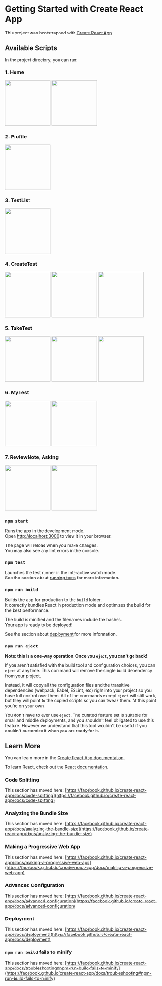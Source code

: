 # Getting Started with Create React App

This project was bootstrapped with [Create React App](https://github.com/facebook/create-react-app).

## Available Scripts

In the project directory, you can run:

### 1. Home
<img src="http://user-images.githubusercontent.com/105481172/173338207-26b9d6e9-129e-4623-a175-139291e867e1.JPG" width="150" height="150" />     <img src="https://user-images.githubusercontent.com/105481172/173339578-a5a38bf2-0966-40cc-8e0a-6ad93828fa21.JPG" width="150" height="150" />

### 2. Profile
<img src="https://user-images.githubusercontent.com/105481172/173340254-93500d28-8d08-4386-a7b0-179f01942164.JPG" width="150" height="150" />

### 3. TestList
<img src="https://user-images.githubusercontent.com/105481172/173340570-3c69daf5-6092-427d-b856-400b3a5098cc.JPG" width="150" height="150" />

### 4. CreateTest
<img src="https://user-images.githubusercontent.com/105481172/173340981-76607229-5684-43df-8118-c68c113f19d3.JPG" width="150" height="150" />     <img src="https://user-images.githubusercontent.com/105481172/173341040-d957dfbf-12de-497a-aab4-2469b0381e39.JPG" width="150" height="150" />     <img src="https://user-images.githubusercontent.com/105481172/173341146-7d72a53a-9055-4639-bc2d-782540e52c82.JPG" width="150" height="150" />

### 5. TakeTest
<img src="https://user-images.githubusercontent.com/105481172/173341464-25394e48-2239-4236-83f1-cd8742c931b6.JPG" width="150" height="150" />     <img src="https://user-images.githubusercontent.com/105481172/173341560-b01749f0-71b0-4b83-bfb5-857024649f54.JPG" width="150" height="150" />     <img src="https://user-images.githubusercontent.com/105481172/173341716-4875cc91-355b-4602-b6ae-6babc827a941.JPG" width="150" height="150" />

### 6. MyTest
<img src="https://user-images.githubusercontent.com/105481172/173341858-474a3b1f-7c64-4e55-bbff-771a41f0bce7.JPG" width="150" height="150" />     <img src="https://user-images.githubusercontent.com/105481172/173341979-68d55826-bf3a-49e7-92be-c099fae1fb6a.JPG" width="150" height="150" />     

### 7. ReviewNote, Asking
<img src="https://user-images.githubusercontent.com/105481172/173342523-fd95ab0b-11b9-4c8b-a24b-7a5dca540545.JPG" width="150" height="150" />     <img src="https://user-images.githubusercontent.com/105481172/173342515-8c0a18b7-c5ca-4e75-81a2-40fe9006b2cd.JPG" width="150" height="150" /> 

### `npm start`

Runs the app in the development mode.\
Open [http://localhost:3000](http://localhost:3000) to view it in your browser.

The page will reload when you make changes.\
You may also see any lint errors in the console.

### `npm test`

Launches the test runner in the interactive watch mode.\
See the section about [running tests](https://facebook.github.io/create-react-app/docs/running-tests) for more information.

### `npm run build`

Builds the app for production to the `build` folder.\
It correctly bundles React in production mode and optimizes the build for the best performance.

The build is minified and the filenames include the hashes.\
Your app is ready to be deployed!

See the section about [deployment](https://facebook.github.io/create-react-app/docs/deployment) for more information.

### `npm run eject`

**Note: this is a one-way operation. Once you `eject`, you can't go back!**

If you aren't satisfied with the build tool and configuration choices, you can `eject` at any time. This command will remove the single build dependency from your project.

Instead, it will copy all the configuration files and the transitive dependencies (webpack, Babel, ESLint, etc) right into your project so you have full control over them. All of the commands except `eject` will still work, but they will point to the copied scripts so you can tweak them. At this point you're on your own.

You don't have to ever use `eject`. The curated feature set is suitable for small and middle deployments, and you shouldn't feel obligated to use this feature. However we understand that this tool wouldn't be useful if you couldn't customize it when you are ready for it.

## Learn More

You can learn more in the [Create React App documentation](https://facebook.github.io/create-react-app/docs/getting-started).

To learn React, check out the [React documentation](https://reactjs.org/).

### Code Splitting

This section has moved here: [https://facebook.github.io/create-react-app/docs/code-splitting](https://facebook.github.io/create-react-app/docs/code-splitting)

### Analyzing the Bundle Size

This section has moved here: [https://facebook.github.io/create-react-app/docs/analyzing-the-bundle-size](https://facebook.github.io/create-react-app/docs/analyzing-the-bundle-size)

### Making a Progressive Web App

This section has moved here: [https://facebook.github.io/create-react-app/docs/making-a-progressive-web-app](https://facebook.github.io/create-react-app/docs/making-a-progressive-web-app)

### Advanced Configuration

This section has moved here: [https://facebook.github.io/create-react-app/docs/advanced-configuration](https://facebook.github.io/create-react-app/docs/advanced-configuration)

### Deployment

This section has moved here: [https://facebook.github.io/create-react-app/docs/deployment](https://facebook.github.io/create-react-app/docs/deployment)

### `npm run build` fails to minify

This section has moved here: [https://facebook.github.io/create-react-app/docs/troubleshooting#npm-run-build-fails-to-minify](https://facebook.github.io/create-react-app/docs/troubleshooting#npm-run-build-fails-to-minify)
